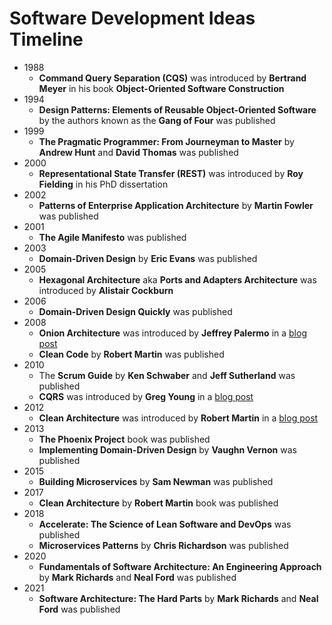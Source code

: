 # Software Development Ideas Timeline
- 1988
  - **Command Query Separation (CQS)** was introduced by **Bertrand Meyer** in his book **Object-Oriented Software Construction**
- 1994
  - **Design Patterns: Elements of Reusable Object-Oriented Software** by the authors known as the **Gang of Four** was published
- 1999
  - **The Pragmatic Programmer: From Journeyman to Master** by **Andrew Hunt** and **David Thomas** was published
- 2000
  - **Representational State Transfer (REST)** was introduced by **Roy Fielding** in his PhD dissertation
- 2002
  - **Patterns of Enterprise Application Architecture** by **Martin Fowler** was published
- 2001
  - **The Agile Manifesto** was published
- 2003
  - **Domain-Driven Design** by **Eric Evans** was published
- 2005
  - **Hexagonal Architecture** aka **Ports and Adapters Architecture** was introduced by **Alistair Cockburn**
- 2006
  - **Domain-Driven Design Quickly** was published
- 2008
  - **Onion Architecture** was introduced by **Jeffrey Palermo** in a [blog post](https://jeffreypalermo.com/2008/07/the-onion-architecture-part-1/)
  - **Clean Code** by **Robert Martin** was published
- 2010 
  - The **Scrum Guide** by **Ken Schwaber** and **Jeff Sutherland** was published
  - **CQRS** was introduced by **Greg Young** in a [blog post](https://web.archive.org/web/20211124134459/http://codebetter.com/gregyoung/2010/02/16/cqrs-task-based-uis-event-sourcing-agh/)
- 2012
  - **Clean Architecture** was introduced by **Robert Martin** in a [blog post](https://blog.cleancoder.com/uncle-bob/2012/08/13/the-clean-architecture.html)
- 2013
  - **The Phoenix Project** book was published
  - **Implementing Domain-Driven Design** by **Vaughn Vernon** was published
- 2015
  - **Building Microservices** by **Sam Newman** was published
- 2017
  - **Clean Architecture** by **Robert Martin** book was published
- 2018
  - **Accelerate: The Science of Lean Software and DevOps** was published
  - **Microservices Patterns** by **Chris Richardson** was published
- 2020
  - **Fundamentals of Software Architecture: An Engineering Approach** by **Mark Richards** and **Neal Ford** was published
- 2021 
  - **Software Architecture: The Hard Parts** by **Mark Richards** and **Neal Ford** was published
